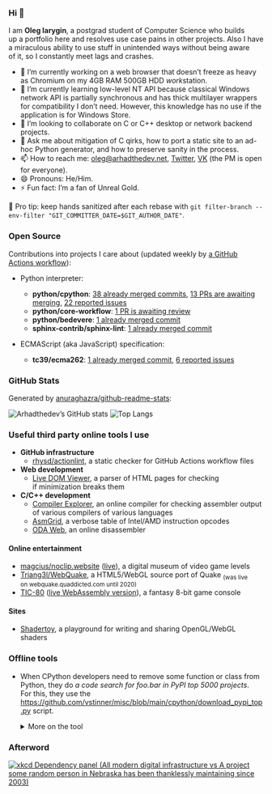 ### Hi 👋

I am **Oleg Iarygin**, a postgrad student of Computer Science who builds up a portfolio
here and resolves use case pains in other projects. Also I have a miraculous
ability to use stuff in unintended ways without being aware of it, so I
constantly meet lags and crashes.

- 🔭 I’m currently working on a web browser that doesn’t freeze as heavy as
Chromium on my 4GB RAM 500GB HDD *work*station.
- 🌱 I’m currently learning low-level NT API because classical Windows network
API is partially synchronous and has thick multilayer wrappers for
compatibility I don’t need. However, this knowledge has no use if the
application is for Windows Store.
- 👯 I’m looking to collaborate on C or C++ desktop or network backend projects.
- 💬 Ask me about mitigation of C qirks, how to port a static site to an ad-hoc
Python generator, and how to preserve sanity in the process.
- 📫 How to reach me:
  oleg@arhadthedev.net,
  [Twitter](https://twitter.com/arhadthedev),
  [VK](https://vk.com/arhadthedev) (the PM is open for everyone).
- 😄 Pronouns: He/Him.
- ⚡ Fun fact: I’m a fan of Unreal Gold.

🧼 Pro tip: keep hands sanitized after each rebase with
`git filter-branch --env-filter "GIT_COMMITTER_DATE=$GIT_AUTHOR_DATE"`.


### Open Source

Contributions into projects I care about (updated weekly by [a GitHub Actions workflow](https://github.com/arhadthedev/arhadthedev/blob/main/.github/workflows/update.yml)):

- Python interpreter:
  - **python/cpython**: [38 already merged commits](https://github.com/python/cpython/commits?author=arhadthedev), [13 PRs are awaiting merging](https://github.com/python/cpython/pulls/arhadthedev), [22 reported issues](https://github.com/python/cpython/issues?q=is%3Aissue+author%3Aarhadthedev)
  - **python/core-workflow**: [1 PR is awaiting review](https://github.com/python/core-workflow/pulls/arhadthedev)
  - **python/bedevere**: [1 already merged commit](https://github.com/python/bedevere/commits?author=arhadthedev)
  - **sphinx-contrib/sphinx-lint**: [1 already merged commit](https://github.com/sphinx-contrib/sphinx-lint/commits?author=arhadthedev)

- ECMAScript (aka JavaScript) specification:
  - **tc39/ecma262**: [1 already merged commit](https://github.com/tc39/ecma262/commits?author=arhadthedev), [6 reported issues](https://github.com/tc39/ecma262/issues?q=is%3Aissue+author%3Aarhadthedev)


### GitHub Stats

Generated by [anuraghazra/github-readme-stats](https://github.com/anuraghazra/github-readme-stats):

![Arhadthedev’s GitHub stats](https://github-readme-stats.vercel.app/api?username=arhadthedev&show_icons=true)
![Top Langs](https://github-readme-stats.vercel.app/api/top-langs/?username=arhadthedev&layout=compact&exclude_repo=unrealwiki-offline-20080405,uttexture-20140808)


### Useful third party online tools I use

- **GitHub infrastructure**
  - [rhysd/actionlint](https://rhysd.github.io/actionlint/), a static checker for GitHub Actions workflow files
- **Web development**
  - [Live DOM Viewer](https://software.hixie.ch/utilities/js/live-dom-viewer/), a parser of HTML pages for checking if minimization breaks them
- **C/C++ development**
  - [Compiler Explorer](https://gcc.godbolt.org/), an online compiler for checking assembler output of various compilers of various languages
  - [AsmGrid](https://asmjit.com/asmgrid/), a verbose table of Intel/AMD instruction opcodes
  - [ODA Web](https://onlinedisassembler.com/odaweb/), an online disassembler


#### Online entertainment

- [magcius/noclip.website](https://github.com/magcius/noclip.website) ([live](https://noclip.website)), a digital museum of video game levels
- [Triang3l/WebQuake](https://github.com/Triang3l/WebQuake), a HTML5/WebGL source port of Quake <sub>(was live on webquake.quaddicted.com until 2020)</sub>
- [TIC-80](https://github.com/nesbox/TIC-80) ([live WebAssembly version](https://tic80.com/play)), a fantasy 8-bit game console

#### Sites

- [Shadertoy](https://www.shadertoy.com/), a playground for writing and sharing OpenGL/WebGL shaders

### Offline tools

- When CPython developers need to remove some function or class from Python, they do *a code search for foo.bar in PyPI top 5000 projects*. For this, they use the <https://github.com/vstinner/misc/blob/main/cpython/download_pypi_top.py> script.

   <details><summary>More on the tool</summary>

   ```text
   $ python download_pypi_top.py --help

   usage: download_pypi_top.py [-h] DIRECTORY [COUNT]

   Download the source code of PyPI top projects.

   positional arguments:
     DIRECTORY   Destination directory
     COUNT       Only download the top COUNT projects

   options:
     -h, --help  show this help message and exit
   ```

   Found at <https://www.mail-archive.com/python-dev@python.org/msg114613.html>.

   </details>
   
### Afterword

[![xkcd Dependency panel (All modern digital infrastructure vs A project some random person in Nebraska has been thanklessly maintaining since 2003)](https://imgs.xkcd.com/comics/dependency.png)](https://xkcd.com/2347/)
